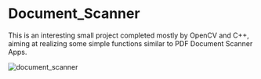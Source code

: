 # Document_Scanner
This is an interesting small project completed mostly by OpenCV and C++, aiming at realizing some simple functions similar to PDF Document Scanner Apps.

![document_scanner](https://user-images.githubusercontent.com/85860671/153776114-8d3c88e5-3f75-4309-8773-03959c135945.png)
